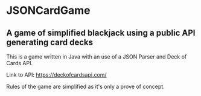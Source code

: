 # JSONCardGame
## A game of simplified blackjack using a public API generating card decks
This is a game written in Java with an use of a JSON Parser and Deck of Cards API.

Link to API: https://deckofcardsapi.com/

Rules of the game are simplified as it's only a prove of concept.

